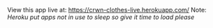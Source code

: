 View this app live at: https://crwn-clothes-live.herokuapp.com/
Note: *Heroku put apps not in use to sleep so give it time to load please*

